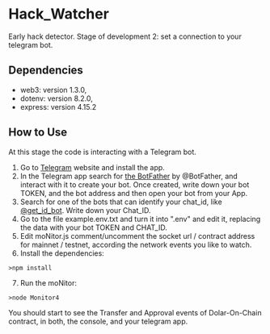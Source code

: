 # Hack_Watcher
Early hack detector. Stage of development 2: set a connection to your telegram bot.

## Dependencies
 * web3: version 1.3.0,
 * dotenv: version 8.2.0,
 * express: version 4.15.2
 
## How to Use
At this stage the code is interacting with a Telegram bot.
1. Go to [Telegram](https://telegram.org/) website and install the app.
2. In the Telegram app search for [the BotFather](https://t.me/botfather) by @BotFather, and interact with it to create your bot. Once created, write down your bot TOKEN, and the bot address and then open your bot from your App.
3. Search for one of the bots that can identify your chat_id, like [@get_id_bot](https://t.me/get_id_bot). Write down your Chat_ID.
4. Go to the file example.env.txt and turn it into ".env" and edit it, replacing the data with your bot TOKEN and CHAT_ID.
5. Edit moNitor.js comment/uncomment the socket url / contract address for mainnet / testnet, according the network events you like to watch.
6. Install the dependencies:
```shell
>npm install
```
7. Run the moNitor:
```shell
>node Monitor4
```

You should start to see the Transfer and Approval events of Dolar-On-Chain contract, in both, the console, and your telegram app.